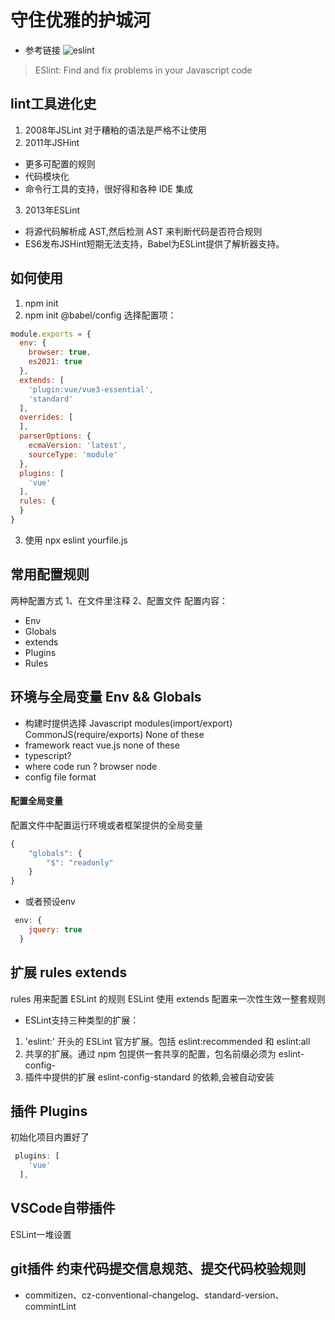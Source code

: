 # 守住优雅的护城河
+ 参考链接 ![eslint](https://zhuanlan.zhihu.com/p/184951182 '知乎无名之辈')

> ESlint: Find and fix problems in your Javascript code
## lint工具进化史 
1. 2008年JSLint 对于糟粕的语法是严格不让使用
2. 2011年JSHint 
+ 更多可配置的规则
+ 代码模块化
+ 命令行工具的支持，很好得和各种 IDE 集成
3. 2013年ESLint 
+ 将源代码解析成 AST,然后检测 AST 来判断代码是否符合规则
+ ES6发布JSHint短期无法支持，Babel为ESLint提供了解析器支持。

## 如何使用

1. npm init
2. npm init @babel/config
选择配置项：
```js
module.exports = {
  env: {
    browser: true,
    es2021: true
  },
  extends: [
    'plugin:vue/vue3-essential',
    'standard'
  ],
  overrides: [
  ],
  parserOptions: {
    ecmaVersion: 'latest',
    sourceType: 'module'
  },
  plugins: [
    'vue'
  ],
  rules: {
  }
}

```
3. 使用 npx eslint yourfile.js
## 常用配置规则
两种配置方式
1、在文件里注释
2、配置文件
配置内容：
+ Env
+ Globals
+ extends
+ Plugins
+ Rules

## 环境与全局变量 Env && Globals
 + 构建时提供选择
 Javascript modules(import/export)
 CommonJS(require/exports)
 None of these
 + framework
 react vue.js none of these 
+ typescript? 
+ where code run ?
browser node
+ config file format
#### 配置全局变量
配置文件中配置运行环境或者框架提供的全局变量
```js
{
    "globals": {
        "$": "readonly"
    }
}
```
+ 或者预设env
```js
 env: {
    jquery: true
  }
```
## 扩展 rules extends
rules 用来配置 ESLint 的规则
ESLint 使用 extends 配置来一次性生效一整套规则
+ ESLint支持三种类型的扩展：
1. 'eslint:' 开头的 ESLint 官方扩展。包括 eslint:recommended 和 eslint:all
2. 共享的扩展。通过 npm 包提供一套共享的配置，包名前缀必须为 eslint-config-
3. 插件中提供的扩展 eslint-config-standard 的依赖,会被自动安装
## 插件 Plugins
初始化项目内置好了
```js
 plugins: [
    'vue'
  ],
```

## VSCode自带插件
ESLint一堆设置
## git插件 约束代码提交信息规范、提交代码校验规则
+  commitizen、cz-conventional-changelog、standard-version、commintLint

